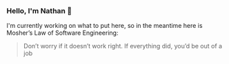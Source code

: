 ### Hello, I'm Nathan 👋

I'm currently working on what to put here, so in the meantime here is Mosher’s Law of Software Engineering:

> Don’t worry if it doesn’t work right. If everything did, you’d be out of a job
